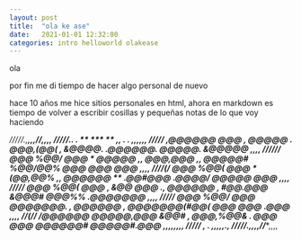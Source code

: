 ```yaml
---
layout: post
title:  "ola ke ase"
date:   2021-01-01 12:32:00
categories: intro helloworld olakease
---
```



ola

por fin me di tiempo de hacer algo personal de nuevo

hace 10 años me hice sitios personales en html, 
ahora en markdown es tiempo de volver a escribir cosillas y pequeñas notas de lo que voy haciendo

*/////.,*************************************,,,*/*/************************,,,,
*/////..      .     **       ***          **       ,,      .       .      ,,,,,,
*///// ,@@@@@@  @@@ *, @@@@@ .** @@@,(@@( *, &@@@@. .@@@@@@. @@@@@. &@@@@@  ,,,,
////// @@@ %@@/ @@@ *  @@@@@* ,, @@@,@@@ ,*, @@@@@# %@@/*@@% @@@   *@@@ @@@ ,,,,
////(/ @@@ %@@( @@@ * (@@,@@% ,, @@@@@@  ** .@@#@@@ .@@@@/   @@@@@      @@@ ,,,,
*///// @@@ %@@( @@@ , &@@ @@@ ., @@@@@@* ,* #@@.@@@    &@@@# @@@%% .@@@@@@@ ,,,,
*///// @@@ %@@/ @@@   @@@@@@@. , @@@*@@@  , @@@@@@@(#@@( @@@ @@@   .@@@     ,,,,
*//(// /@@@@@@  @@@@@,@@@ &@@# , @@@,%@@& . @@@ *@@@ @@@@@@# @@@@@#.@@@ ,,,,,,,,
*/////*                        ,          .                             ,,,,,.,
*/////.,*************************************,,,*/*/************************,,,,


